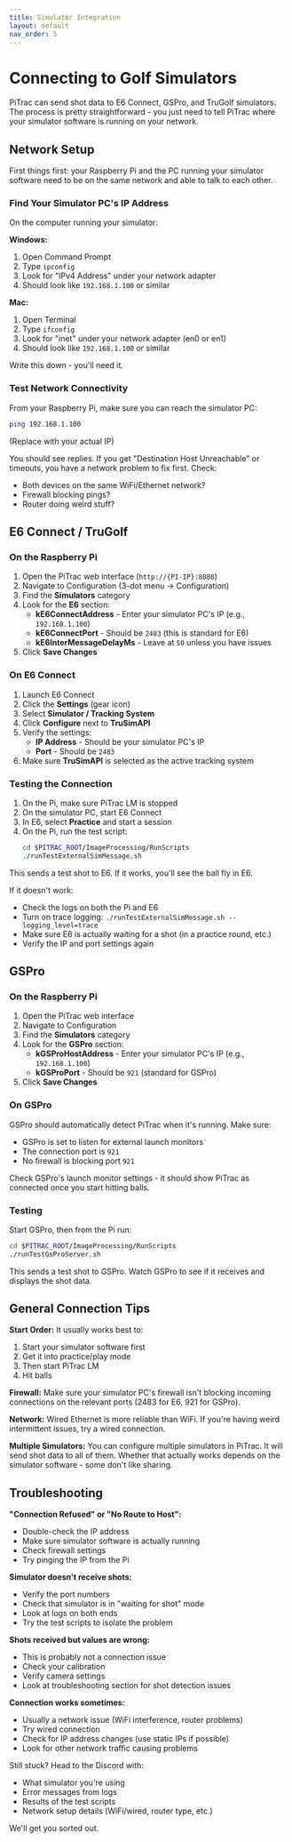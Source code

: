 ```yaml
---
title: Simulator Integration
layout: default
nav_order: 5
---
```


# Connecting to Golf Simulators

PiTrac can send shot data to E6 Connect, GSPro, and TruGolf simulators. The process is pretty straightforward - you just need to tell PiTrac where your simulator software is running on your network.

## Network Setup

First things first: your Raspberry Pi and the PC running your simulator software need to be on the same network and able to talk to each other.

### Find Your Simulator PC's IP Address

On the computer running your simulator:

**Windows:**
1. Open Command Prompt
2. Type `ipconfig`
3. Look for "IPv4 Address" under your network adapter
4. Should look like `192.168.1.100` or similar

**Mac:**
1. Open Terminal
2. Type `ifconfig`
3. Look for "inet" under your network adapter (en0 or en1)
4. Should look like `192.168.1.100` or similar

Write this down - you'll need it.

### Test Network Connectivity

From your Raspberry Pi, make sure you can reach the simulator PC:

```bash
ping 192.168.1.100
```

(Replace with your actual IP)

You should see replies. If you get "Destination Host Unreachable" or timeouts, you have a network problem to fix first. Check:
- Both devices on the same WiFi/Ethernet network?
- Firewall blocking pings?
- Router doing weird stuff?

## E6 Connect / TruGolf

### On the Raspberry Pi

1. Open the PiTrac web interface (`http://{PI-IP}:8080`)
2. Navigate to Configuration (3-dot menu → Configuration)
3. Find the **Simulators** category
4. Look for the **E6** section:
   - **kE6ConnectAddress** - Enter your simulator PC's IP (e.g., `192.168.1.100`)
   - **kE6ConnectPort** - Should be `2483` (this is standard for E6)
   - **kE6InterMessageDelayMs** - Leave at `50` unless you have issues
5. Click **Save Changes**

### On E6 Connect

1. Launch E6 Connect
2. Click the **Settings** (gear icon)
3. Select **Simulator / Tracking System**
4. Click **Configure** next to **TruSimAPI**
5. Verify the settings:
   - **IP Address** - Should be your simulator PC's IP
   - **Port** - Should be `2483`
6. Make sure **TruSimAPI** is selected as the active tracking system

### Testing the Connection

1. On the Pi, make sure PiTrac LM is stopped
2. On the simulator PC, start E6 Connect
3. In E6, select **Practice** and start a session
4. On the Pi, run the test script:
   ```bash
   cd $PITRAC_ROOT/ImageProcessing/RunScripts
   ./runTestExternalSimMessage.sh
   ```

This sends a test shot to E6. If it works, you'll see the ball fly in E6.

If it doesn't work:
- Check the logs on both the Pi and E6
- Turn on trace logging: `./runTestExternalSimMessage.sh --logging_level=trace`
- Make sure E6 is actually waiting for a shot (in a practice round, etc.)
- Verify the IP and port settings again

## GSPro

### On the Raspberry Pi

1. Open the PiTrac web interface
2. Navigate to Configuration
3. Find the **Simulators** category
4. Look for the **GSPro** section:
   - **kGSProHostAddress** - Enter your simulator PC's IP (e.g., `192.168.1.100`)
   - **kGSProPort** - Should be `921` (standard for GSPro)
5. Click **Save Changes**

### On GSPro

GSPro should automatically detect PiTrac when it's running. Make sure:
- GSPro is set to listen for external launch monitors
- The connection port is `921`
- No firewall is blocking port `921`

Check GSPro's launch monitor settings - it should show PiTrac as connected once you start hitting balls.

### Testing

Start GSPro, then from the Pi run:
```bash
cd $PITRAC_ROOT/ImageProcessing/RunScripts
./runTestGsProServer.sh
```

This sends a test shot to GSPro. Watch GSPro to see if it receives and displays the shot data.

## General Connection Tips

**Start Order:** It usually works best to:
1. Start your simulator software first
2. Get it into practice/play mode
3. Then start PiTrac LM
4. Hit balls

**Firewall:** Make sure your simulator PC's firewall isn't blocking incoming connections on the relevant ports (2483 for E6, 921 for GSPro).

**Network:** Wired Ethernet is more reliable than WiFi. If you're having weird intermittent issues, try a wired connection.

**Multiple Simulators:** You can configure multiple simulators in PiTrac. It will send shot data to all of them. Whether that actually works depends on the simulator software - some don't like sharing.

## Troubleshooting

**"Connection Refused" or "No Route to Host":**
- Double-check the IP address
- Make sure simulator software is actually running
- Check firewall settings
- Try pinging the IP from the Pi

**Simulator doesn't receive shots:**
- Verify the port numbers
- Check that simulator is in "waiting for shot" mode
- Look at logs on both ends
- Try the test scripts to isolate the problem

**Shots received but values are wrong:**
- This is probably not a connection issue
- Check your calibration
- Verify camera settings
- Look at troubleshooting section for shot detection issues

**Connection works sometimes:**
- Usually a network issue (WiFi interference, router problems)
- Try wired connection
- Check for IP address changes (use static IPs if possible)
- Look for other network traffic causing problems

Still stuck? Head to the Discord with:
- What simulator you're using
- Error messages from logs
- Results of the test scripts
- Network setup details (WiFi/wired, router type, etc.)

We'll get you sorted out.

